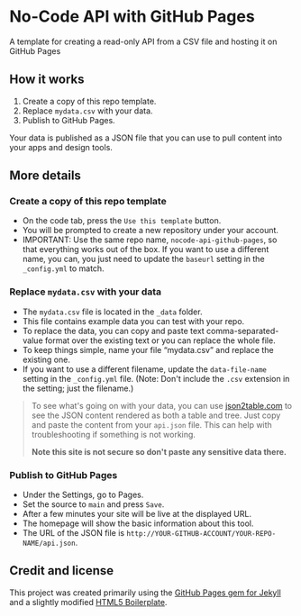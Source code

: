 # No-Code API with GitHub Pages

A template for creating a read-only API from a CSV file and hosting it on GitHub Pages

## How it works

1. Create a copy of this repo template.
2. Replace `mydata.csv` with your data.
3. Publish to GitHub Pages.

Your data is published as a JSON file that you can use to pull content into your apps and design tools.

## More details

### Create a copy of this repo template

- On the code tab, press the `Use this template` button.
- You will be prompted to create a new repository under your account.
- IMPORTANT: Use the same repo name, `nocode-api-github-pages`, so that everything works out of the box. If you want to use a different name, you can, you just need to update the `baseurl` setting in the `_config.yml` to match.

### Replace `mydata.csv` with your data

- The `mydata.csv` file is located in the `_data` folder.
- This file contains example data you can test with your repo.
- To replace the data, you can copy and paste text comma-separated-value format over the existing text or you can replace the whole file.
- To keep things simple, name your file “mydata.csv” and replace the existing one.
- If you want to use a different filename, update the `data-file-name` setting in the `_config.yml` file. (Note: Don't include the `.csv` extension in the setting; just the filename.)

> To see what's going on with your data, you can use [json2table.com](http://json2table.com/) to see the JSON content rendered as both a table and tree. Just copy and paste the content from your `api.json` file. This can help with troubleshooting if something is not working.
>
> **Note this site is not secure so don't paste any sensitive data there.**

### Publish to GitHub Pages

- Under the Settings, go to Pages.
- Set the source to `main` and press `Save`.
- After a few minutes your site will be live at the displayed URL.
- The homepage will show the basic information about this tool.
- The URL of the JSON file is `http://YOUR-GITHUB-ACCOUNT/YOUR-REPO-NAME/api.json`.

## Credit and license
This project was created primarily using the [GitHub Pages gem for Jekyll](https://github.com/github/pages-gem) and a slightly modified [HTML5 Boilerplate](https://github.com/h5bp/html5-boilerplate).